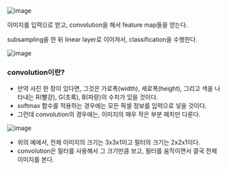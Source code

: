 ![image](https://user-images.githubusercontent.com/15938354/175475132-66f3ee6d-c341-47ea-95c7-e54ae5debe2e.png)


이미지를 입력으로 받고, convolution을 해서 feature map들을 얻는다.

subsampling을 한 뒤 linear layer로 이어져서, classification을 수행한다.


![image](https://user-images.githubusercontent.com/15938354/175477871-81f8bde5-2cb3-4c9d-9867-cf2484c40b18.png)

### convolution이란? 
- 만약 사진 한 장이 있다면, 그것은 가로폭(width), 세로폭(height), 그리고 색을 나타내는 R(빨강), G(초록), B(파랑)의 수치가 있을 것이다.
- softmax 함수를 적용하는 경우에는 모든 픽셀 정보를 입력으로 넣을 것이다.
- 그런데 convolution의 경우에는, 이미지의 매우 작은 부분 패치만 다룬다. 


![image](https://user-images.githubusercontent.com/15938354/175478511-8314e840-fb75-4674-9807-082900126862.png)

- 위의 예에서, 전체 이미지의 크기는 3x3x1이고 필터의 크기는 2x2x1이다.
- convolution은 필터를 사용해서 그 크기만큼 보고, 필터를 움직이면서 결국 전체 이미지를 본다. 

